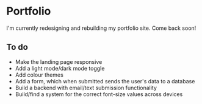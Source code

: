 # Portfolio

I'm currently redesigning and rebuilding my portfolio site. Come back soon!

## To do

* Make the landing page responsive
* Add a light mode/dark mode toggle
* Add colour themes
* Add a form, which when submitted sends the user's data to a database
* Build a backend with email/text submission functionality
* Build/find a system for the correct font-size values across devices